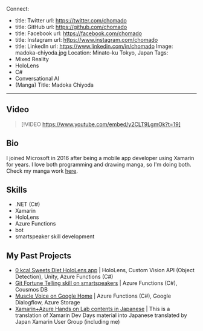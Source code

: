 Connect:
  - title: Twitter
    url: https://twitter.com/chomado
  - title: GitHub
    url: https://github.com/chomado
  - title: Facebook
    url: https://facebook.com/chomado
  - title: Instagram
    url: https://www.instagram.com/chomado
  - title: LinkedIn
    url: https://www.linkedin.com/in/chomado
Image: madoka-chiyoda.jpg
Location: Minato-ku Tokyo, Japan
Tags:
  - Mixed Reality
  - HoloLens
  - C#
  - Conversational AI
  - (Manga)
Title: Madoka Chiyoda
---
## Video
> [!VIDEO https://www.youtube.com/embed/y2CLT9LgmOk?t=19]

## Bio
I joined Microsoft in 2016 after being a mobile app developer using Xamarin for years. I love both programming and drawing manga, so I'm doing both. Check my manga work [here](https://chomado.com/).

## Skills
- .NET (C#)
- Xamarin
- HoloLens
- Azure Functions
- bot
- smartspeaker skill development

## My Past Projects
* [0 kcal Sweets Diet HoloLens app](https://youtu.be/nOlgRBdYfvc?t=44) | HoloLens, Custom Vision API (Object Detection), Unity, Azure Functions (C#)
* [Git Fortune Telling skill on smartspeakers](https://youtu.be/6OrdHR1nobM) | Azure Functions (C#), Cousmos DB
* [Muscle Voice on Google Home](https://github.com/chomado/GoogleHomeHack) | Azure Functions (C#), Google Dialogflow, Azure Storage
* [Xamarin+Azure Hands on Lab contents in Japanese](https://github.com/chomado/xamarin-dev-doc/blob/master/hands-on/readme.md) | This is a translation of Xamarin Dev Days material into Japanese translated by Japan Xamarin User Group (including me)
